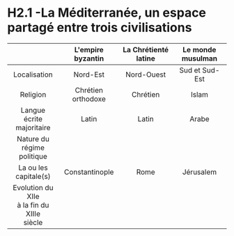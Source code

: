 # H2.1 -La Méditerranée, un espace partagé entre trois civilisations


|                                                  |   L'empire byzantin   | La Chrétienté latine | Le monde musulman |
|:------------------------------------------------:|:---------------------:|:--------------------:|:-----------------:|
|                   Localisation                   |       Nord-Est        |      Nord-Ouest      |  Sud et Sud-Est   |
|                     Religion                     | Chrétien<br>orthodoxe |       Chrétien       |       Islam       |
|           Langue écrite<br>majoritaire           |         Latin         |        Latin         |       Arabe       |
|          Nature du<br>régime politique           |                       |                      |                   |
|             La ou les<br>capitale(s)             |    Constantinople     |         Rome         |     Jérusalem     |
| Evolution du XIIe<br>à la fin du XIIIe<br>siècle |                       |                      |                   |

